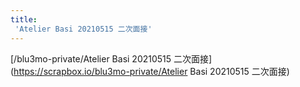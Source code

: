 ```yaml
---
title:
 'Atelier Basi 20210515 二次面接'
---
```


[/blu3mo-private/Atelier Basi 20210515 二次面接](https://scrapbox.io/blu3mo-private/Atelier Basi 20210515 二次面接)